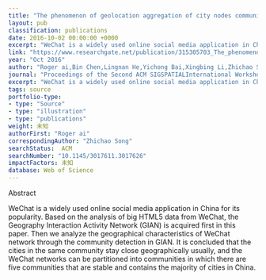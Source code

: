 ```yaml
---
title: "The phenomenon of geolocation aggregation of city nodes community partition in network of WeChat"
layout: pub
classification: publications
date: 2016-10-02 00:00:00 +0000
excerpt: "WeChat is a widely used online social media application in China for its popularity. Based on the analysis of big HTML5 data from WeChat, the Geography Interaction Activity Network (GIAN) is acquired first in this paper. Then we analyze the geographical characteristics of WeChat network through the community detection in GIAN. It is concluded that..."
link: "https://www.researchgate.net/publication/315305703_The_phenomenon_of_geolocation_aggregation_of_city_nodes_community_partition_in_network_of_WeChat"
year: "Oct 2016"
author: "Roger ai,Bin Chen,Lingnan He,Yichong Bai,Xingbing Li,Zhichao Song,"
journal: "Proceedings of the Second ACM SIGSPATIALInternational Workshop on the Use of GIS in Emergency Management"
excerpt: "WeChat is a widely used online social media application in China for its popularity. Based on the analysis of big HTML5 data from WeChat, the Geography Interaction Activity Network (GIAN) is acquired first in this paper. Then we analyze the geographical characteristics of WeChat network through the community detection in GIAN. It is concluded that..."
tags: source
portfolio-type: 
- type: "Source"
- type: "illustration"
- type: "publications"
weight: 未知
authorFirst: "Roger ai"
correspondingAuthor: "Zhichao Song"
searchStatus:  ACM
searchNumber: "10.1145/3017611.3017626"
impactFactors: 未知
database: Web of Science
---
```

Abstract

WeChat is a widely used online social media application in China for its popularity. Based on the analysis of big HTML5 data from WeChat, the Geography Interaction Activity Network (GIAN) is acquired first in this paper. Then we analyze the geographical characteristics of WeChat network through the community detection in GIAN. It is concluded that the cities in the same community stay close geographically usually, and the WeChat networks can be partitioned into communities in which there are five communities that are stable and contains the majority of cities in China.